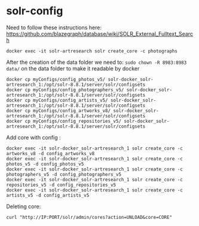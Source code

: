 # solr-config

Need to follow these instructions here:
https://github.com/blazegraph/database/wiki/SOLR_External_Fulltext_Search


```docker exec -it solr-artresearch solr create_core -c photographs```

After the creation of the data folder we need to:
```sudo chown -R 8983:8983 data/```
on the data folder to make it readable by docker

```
docker cp myConfigs/config_photos_v5/ solr-docker_solr-artresearch_1:/opt/solr-8.8.1/server/solr/configsets
docker cp myConfigs/config_photographers_v5/ solr-docker_solr-artresearch_1:/opt/solr-8.8.1/server/solr/configsets
docker cp myConfigs/config_artists_v5/ solr-docker_solr-artresearch_1:/opt/solr-8.8.1/server/solr/configsets
docker cp myConfigs/config_artworks_v8/ solr-docker_solr-artresearch_1:/opt/solr-8.8.1/server/solr/configsets
docker cp myConfigs/config_repositories_v5/ solr-docker_solr-artresearch_1:/opt/solr-8.8.1/server/solr/configsets
```

Add core with config :
```
docker exec -it solr-docker_solr-artresearch_1 solr create_core -c artworks_v8 -d config_artworks_v8
docker exec -it solr-docker_solr-artresearch_1 solr create_core -c photos_v5 -d config_photos_v5
docker exec -it solr-docker_solr-artresearch_1 solr create_core -c photographers_v5 -d config_photographers_v5
docker exec -it solr-docker_solr-artresearch_1 solr create_core -c repositories_v5 -d config_repositories_v5
docker exec -it solr-docker_solr-artresearch_1 solr create_core -c artists_v5 -d config_artists_v5
```

Deleting core:
```
curl "http://IP:PORT/solr/admin/cores?action=UNLOAD&core=CORE"
```